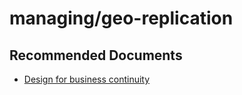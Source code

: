 <properties
	pageTitle="managing/geo-replication"
	description="managing/geo-replication"
	service="microsoft.sql"
	resource="servers"
	authors="aashu"
	displayOrder=""
	selfHelpType="generic"
	supportTopicIds="32302681"
	resourceTags=""
	productPesIds="13491"
	cloudEnvironments="public, MoonCake"
/>

# managing/geo-replication

## **Recommended Documents**

* [Design for business continuity](https://azure.microsoft.com/documentation/articles/sql-database-business-continuity-design/)
